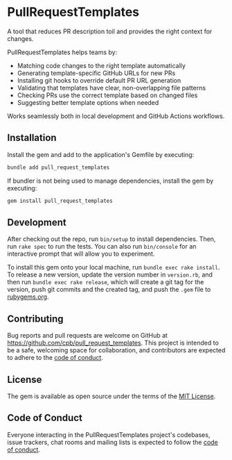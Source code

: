 # PullRequestTemplates

A tool that reduces PR description toil and provides the right context for changes.

PullRequestTemplates helps teams by:
- Matching code changes to the right template automatically
- Generating template-specific GitHub URLs for new PRs
- Installing git hooks to override default PR URL generation
- Validating that templates have clear, non-overlapping file patterns
- Checking PRs use the correct template based on changed files
- Suggesting better template options when needed

Works seamlessly both in local development and GitHub Actions workflows.

## Installation

Install the gem and add to the application's Gemfile by executing:

```bash
bundle add pull_request_templates
```

If bundler is not being used to manage dependencies, install the gem by executing:

```bash
gem install pull_request_templates
```

## Development

After checking out the repo, run `bin/setup` to install dependencies. Then, run `rake spec` to run the tests. You can also run `bin/console` for an interactive prompt that will allow you to experiment.

To install this gem onto your local machine, run `bundle exec rake install`. To release a new version, update the version number in `version.rb`, and then run `bundle exec rake release`, which will create a git tag for the version, push git commits and the created tag, and push the `.gem` file to [rubygems.org](https://rubygems.org).

## Contributing

Bug reports and pull requests are welcome on GitHub at https://github.com/cpb/pull_request_templates. This project is intended to be a safe, welcoming space for collaboration, and contributors are expected to adhere to the [code of conduct](https://github.com/cpb/pull_request_templates/blob/main/CODE_OF_CONDUCT.md).

## License

The gem is available as open source under the terms of the [MIT License](https://opensource.org/licenses/MIT).

## Code of Conduct

Everyone interacting in the PullRequestTemplates project's codebases, issue trackers, chat rooms and mailing lists is expected to follow the [code of conduct](https://github.com/cpb/pull_request_templates/blob/main/CODE_OF_CONDUCT.md).
